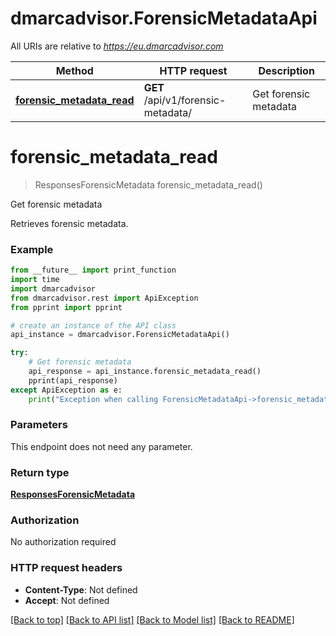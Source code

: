 # dmarcadvisor.ForensicMetadataApi

All URIs are relative to *https://eu.dmarcadvisor.com*

Method | HTTP request | Description
------------- | ------------- | -------------
[**forensic_metadata_read**](ForensicMetadataApi.md#forensic_metadata_read) | **GET** /api/v1/forensic-metadata/ | Get forensic metadata


# **forensic_metadata_read**
> ResponsesForensicMetadata forensic_metadata_read()

Get forensic metadata

Retrieves forensic metadata.

### Example
```python
from __future__ import print_function
import time
import dmarcadvisor
from dmarcadvisor.rest import ApiException
from pprint import pprint

# create an instance of the API class
api_instance = dmarcadvisor.ForensicMetadataApi()

try:
    # Get forensic metadata
    api_response = api_instance.forensic_metadata_read()
    pprint(api_response)
except ApiException as e:
    print("Exception when calling ForensicMetadataApi->forensic_metadata_read: %s\n" % e)
```

### Parameters
This endpoint does not need any parameter.

### Return type

[**ResponsesForensicMetadata**](ResponsesForensicMetadata.md)

### Authorization

No authorization required

### HTTP request headers

 - **Content-Type**: Not defined
 - **Accept**: Not defined

[[Back to top]](#) [[Back to API list]](../README.md#documentation-for-api-endpoints) [[Back to Model list]](../README.md#documentation-for-models) [[Back to README]](../README.md)

